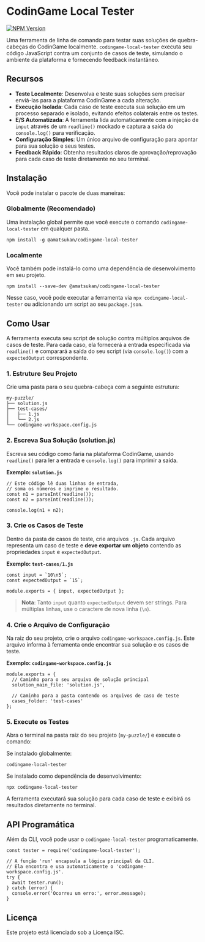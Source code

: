 
CodinGame Local Tester
======================

[![NPM Version](https://img.shields.io/npm/v/codingame-local-tester.svg)](https://www.npmjs.com/package/@amatsukan/codingame-local-tester)

Uma ferramenta de linha de comando para testar suas soluções de quebra-cabeças do CodinGame localmente. `codingame-local-tester` executa seu código JavaScript contra um conjunto de casos de teste, simulando o ambiente da plataforma e fornecendo feedback instantâneo.

Recursos
--------

* **Teste Localmente**: Desenvolva e teste suas soluções sem precisar enviá-las para a plataforma CodinGame a cada alteração.
* **Execução Isolada**: Cada caso de teste executa sua solução em um processo separado e isolado, evitando efeitos colaterais entre os testes.
* **E/S Automatizada**: A ferramenta lida automaticamente com a injeção de `input` através de um `readline()` mockado e captura a saída do `console.log()` para verificação.
* **Configuração Simples**: Um único arquivo de configuração para apontar para sua solução e seus testes.
* **Feedback Rápido**: Obtenha resultados claros de aprovação/reprovação para cada caso de teste diretamente no seu terminal.

Instalação
----------

Você pode instalar o pacote de duas maneiras:

### Globalmente (Recomendado)

Uma instalação global permite que você execute o comando `codingame-local-tester` em qualquer pasta.

```
npm install -g @amatsukan/codingame-local-tester
```

### Localmente

Você também pode instalá-lo como uma dependência de desenvolvimento em seu projeto.

```
npm install --save-dev @amatsukan/codingame-local-tester
```

Nesse caso, você pode executar a ferramenta via `npx codingame-local-tester` ou adicionando um script ao seu `package.json`.

Como Usar
---------

A ferramenta executa seu script de solução contra múltiplos arquivos de casos de teste. Para cada caso, ela fornecerá a entrada especificada via `readline()` e comparará a saída do seu script (via `console.log()`) com a `expectedOutput` correspondente.

### 1. Estruture Seu Projeto

Crie uma pasta para o seu quebra-cabeça com a seguinte estrutura:

```
my-puzzle/
├── solution.js
├── test-cases/
│   ├── 1.js
│   └── 2.js
└── codingame-workspace.config.js
```

### 2. Escreva Sua Solução (solution.js)

Escreva seu código como faria na plataforma CodinGame, usando `readline()` para ler a entrada e `console.log()` para imprimir a saída.

**Exemplo: `solution.js`**

```
// Este código lê duas linhas de entrada,
// soma os números e imprime o resultado.
const n1 = parseInt(readline());
const n2 = parseInt(readline());

console.log(n1 + n2);
```

### 3. Crie os Casos de Teste

Dentro da pasta de casos de teste, crie arquivos `.js`. Cada arquivo representa um caso de teste e **deve exportar um objeto** contendo as propriedades `input` e `expectedOutput`.

**Exemplo: `test-cases/1.js`**

```
const input = `10\n5`;
const expectedOutput = `15`;

module.exports = { input, expectedOutput };
```

> **Nota**: Tanto `input` quanto `expectedOutput` devem ser strings. Para múltiplas linhas, use o caractere de nova linha (`\n`).

### 4. Crie o Arquivo de Configuração

Na raiz do seu projeto, crie o arquivo `codingame-workspace.config.js`. Este arquivo informa à ferramenta onde encontrar sua solução e os casos de teste.

**Exemplo: `codingame-workspace.config.js`**

```
module.exports = {
  // Caminho para o seu arquivo de solução principal
  solution_main_file: 'solution.js',

  // Caminho para a pasta contendo os arquivos de caso de teste
  cases_folder: 'test-cases'
};
```

### 5. Execute os Testes

Abra o terminal na pasta raiz do seu projeto (`my-puzzle/`) e execute o comando:

Se instalado globalmente:

```
codingame-local-tester
```

Se instalado como dependência de desenvolvimento:

```
npx codingame-local-tester
```

A ferramenta executará sua solução para cada caso de teste e exibirá os resultados diretamente no terminal.

API Programática
----------------

Além da CLI, você pode usar o `codingame-local-tester` programaticamente.

```
const tester = require('codingame-local-tester');

// A função 'run' encapsula a lógica principal da CLI.
// Ela encontra e usa automaticamente o 'codingame-workspace.config.js'.
try {
  await tester.run();
} catch (error) {
  console.error('Ocorreu um erro:', error.message);
}
```

Licença
-------

Este projeto está licenciado sob a Licença ISC.